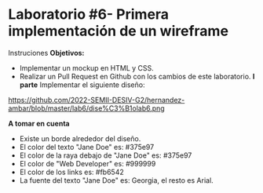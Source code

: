 # Laboratorio #6- Primera implementación de un wireframe
Instruciones
**Objetivos:**
- Implementar un mockup en HTML y CSS.
- Realizar un Pull Request en Github con los cambios de este laboratorio.
**I parte**
Implementar el siguiente diseño:

https://github.com/2022-SEMII-DESIV-G2/hernandez-ambar/blob/master/lab6/dise%C3%B1olab6.png

**A tomar en cuenta**
- Existe un borde alrededor del diseño.
- El color del texto "Jane Doe" es: #375e97
- El color de la raya debajo de "Jane Doe" es: #375e97
- El color de "Web Developer" es: #999999
- El color de los links es: #fb6542
- La fuente del texto "Jane Doe" es: Georgia, el resto es Arial.
